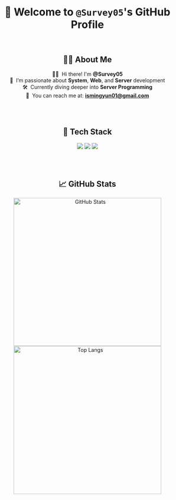 <div align="center">

<h1>🚀 Welcome to <strong><code>@Survey05</code></strong>'s GitHub Profile</h1>

<br/>

## 🙋‍♂️ About Me

👨‍💻 &nbsp;Hi there! I'm **@Survey05**  
🔎 &nbsp;I’m passionate about **System**, **Web**, and **Server** development  
🛠️ &nbsp;Currently diving deeper into **Server Programming**  
📧 &nbsp;You can reach me at: **ismingyun01@gmail.com**

<br/><br/>

## 🧰 Tech Stack

<img src="https://img.shields.io/badge/Python-3776AB?style=for-the-badge&logo=python&logoColor=white"/>
<img src="https://img.shields.io/badge/C-00599C?style=for-the-badge&logo=c&logoColor=white"/>
<img src="https://img.shields.io/badge/Spring-6DB33F?style=for-the-badge&logo=spring&logoColor=white"/>

<br/><br/>

## 📈 GitHub Stats

<img src="https://github-readme-stats.vercel.app/api?username=survey05&theme=radical&hide_border=false&include_all_commits=true&count_private=true" width="400" alt="GitHub Stats"/>

<br/>

<img src="https://github-readme-stats.vercel.app/api/top-langs/?username=survey05&theme=radical&hide_border=false&layout=compact" width="400" alt="Top Langs"/>

<br/><br/>

</div>
